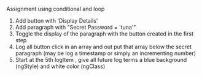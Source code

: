 Assignment using conditional and loop

1. Add button with 'Display Details'
2. Add paragraph with "Secret Password = 'tuna'"
3. Toggle the display of the paragraph with the button created in the first step
4. Log all button click in an array and out put that array below the secret paragraph (may be log a timestamp or simply an incrementing number)
5. Start at the 5th logItem , give all future log terms  a blue background (ngStyle) and white color (ngClass) 
